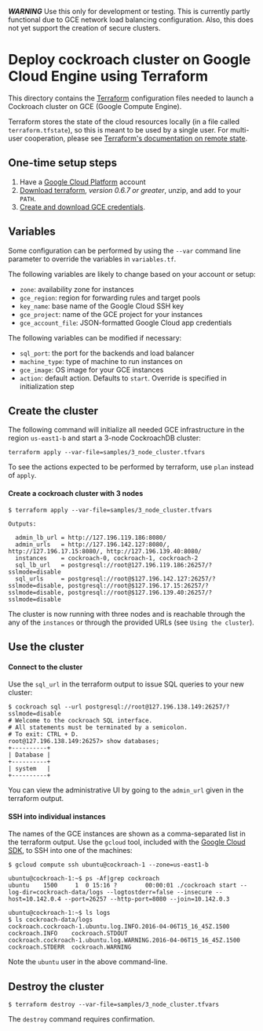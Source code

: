 ***WARNING*** Use this only for development or testing. This is currently partly
functional due to GCE network load balancing configuration. Also, this does not
yet support the creation of secure clusters.

# Deploy cockroach cluster on Google Cloud Engine using Terraform

This directory contains the [Terraform](https://terraform.io/) configuration
files needed to launch a Cockroach cluster on GCE (Google Compute Engine).

Terraform stores the state of the cloud resources locally (in a file called
`terraform.tfstate`), so this is meant to be used by a single user.
For multi-user cooperation, please see [Terraform's documentation on remote state](https://terraform.io/docs/state/remote.html).

## One-time setup steps
1. Have a [Google Cloud Platform](https://cloud.google.com/compute/) account
2. [Download terraform](https://terraform.io/downloads.html), *version 0.6.7 or greater*, unzip, and add to your `PATH`.
3. [Create and download GCE credentials](https://developers.google.com/identity/protocols/application-default-credentials#howtheywork).

## Variables

Some configuration can be performed by using the `--var` command line parameter
to override the variables in `variables.tf`.

The following variables are likely to change based on your account or setup:
* `zone`: availability zone for instances
* `gce_region`: region for forwarding rules and target pools
* `key_name`: base name of the Google Cloud SSH key
* `gce_project`: name of the GCE project for your instances
* `gce_account_file`: JSON-formatted Google Cloud app credentials

The following variables can be modified if necessary:
* `sql_port`: the port for the backends and load balancer
* `machine_type`: type of machine to run instances on
* `gce_image`: OS image for your GCE instances
* `action`: default action. Defaults to `start`. Override is specified in
  initialization step

## Create the cluster

The following command will initialize all needed GCE infrastructure in the region
`us-east1-b` and start a 3-node CockroachDB cluster:

```
terraform apply --var-file=samples/3_node_cluster.tfvars
```


To see the actions expected to be performed by terraform, use `plan` instead of `apply`.

#### Create a cockroach cluster with 3 nodes

```
$ terraform apply --var-file=samples/3_node_cluster.tfvars

Outputs:

  admin_lb_url = http://127.196.119.186:8080/
  admin_urls   = http://127.196.142.127:8080/, http://127.196.17.15:8080/, http://127.196.139.40:8080/
  instances    = cockroach-0, cockroach-1, cockroach-2
  sql_lb_url   = postgresql://root@127.196.119.186:26257/?sslmode=disable
  sql_urls     = postgresql://root@$127.196.142.127:26257/?sslmode=disable, postgresql://root@$127.196.17.15:26257/?sslmode=disable, postgresql://root@$127.196.139.40:26257/?sslmode=disable
```

The cluster is now running with three nodes and is reachable through the any of the `instances`
or through the provided URLs (see `Using the cluster`).

## Use the cluster

#### Connect to the cluster

Use the `sql_url` in the terraform output to issue SQL queries to your new
cluster:

```
$ cockroach sql --url postgresql://root@127.196.138.149:26257/?sslmode=disable
# Welcome to the cockroach SQL interface.
# All statements must be terminated by a semicolon.
# To exit: CTRL + D.
root@127.196.138.149:26257> show databases;
+----------+
| Database |
+----------+
| system   |
+----------+
```

You can view the administrative UI by going to the `admin_url` given in the
terraform output.

#### SSH into individual instances

The names of the GCE instances are shown as a comma-separated list in the
terraform output. Use the `gcloud` tool, included with the [Google Cloud SDK](https://cloud.google.com/sdk/#Quick_Start),
to SSH into one of the machines:

```
$ gcloud compute ssh ubuntu@cockroach-1 --zone=us-east1-b

ubuntu@cockroach-1:~$ ps -Af|grep cockroach
ubuntu    1500     1  0 15:16 ?        00:00:01 ./cockroach start --log-dir=cockroach-data/logs --logtostderr=false --insecure --host=10.142.0.4 --port=26257 --http-port=8080 --join=10.142.0.3

ubuntu@cockroach-1:~$ ls logs
$ ls cockroach-data/logs
cockroach.cockroach-1.ubuntu.log.INFO.2016-04-06T15_16_45Z.1500     cockroach.INFO    cockroach.STDOUT
cockroach.cockroach-1.ubuntu.log.WARNING.2016-04-06T15_16_45Z.1500  cockroach.STDERR  cockroach.WARNING
```

Note the `ubuntu` user in the above command-line.

## Destroy the cluster

```
$ terraform destroy --var-file=samples/3_node_cluster.tfvars
```

The `destroy` command requires confirmation.

